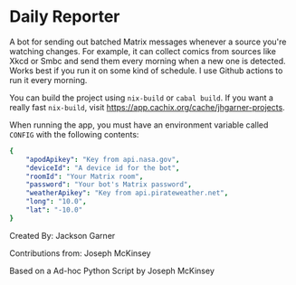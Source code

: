 # Daily Reporter

A bot for sending out batched Matrix messages whenever a source you're watching
changes. For example, it can collect comics from sources like Xkcd or Smbc and
send them every morning when a new one is detected. Works best if you run it on
some kind of schedule. I use Github actions to run it every morning.

You can build the project using `nix-build` or `cabal build`. If you want a
really fast `nix-build`, visit https://app.cachix.org/cache/jhgarner-projects.

When running the app, you must have an environment variable called `CONFIG` with
the following contents:

```yaml
{
    "apodApikey": "Key from api.nasa.gov",
    "deviceId": "A device id for the bot",
    "roomId": "Your Matrix room",
    "password": "Your bot's Matrix password",
    "weatherApikey": "Key from api.pirateweather.net",
    "long": "10.0",
    "lat": "-10.0"
}
```


Created By:
Jackson Garner

Contributions from:
Joseph McKinsey

Based on a Ad-hoc Python Script by Joseph McKinsey

